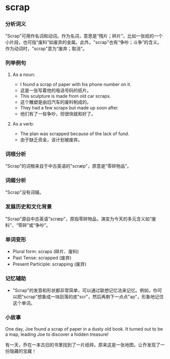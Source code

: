 # scrap

### 分析词义

  

"Scrap"可用作名词和动词。作为名词，意思是“残片；碎片”，比如一张纸的一个小片段，也可指“废料”如废弃的金属。此外，"scrap"也有“争吵；斗争”的含义。作为动词时，"scrap"意为“废弃；取消”。

  

### 列举例句

  

1.  As a noun:
    
      
    
    *   I found a scrap of paper with his phone number on it.
    *   这是一张写着他的电话号码的纸片。
    *   This sculpture is made from old car scraps.
    *   这个雕塑是由旧汽车的废料制成的。
    *   They had a few scraps but made up soon after.
    *   他们有了一些争吵，但很快就和好了。
    
      
    
2.  As a verb:
    
      
    
    *   The plan was scrapped because of the lack of fund.
    *   由于缺乏资金，该计划被废弃。
    
      
    

  

### 词根分析

  

"Scrap"的词根来自于中古英语的"scræp"，原意是“零碎物品”。

  

### 词缀分析

  

"Scrap"没有词缀。

  

### 发展历史和文化背景

  

"Scrap"源自中古英语"scræp"，原指零碎物品，演变为今天的多元含义如“废料”、“零碎”或“争吵”。

  

### 单词变形

  

*   Plural form: scraps (碎片、废料)
*   Past Tense: scrapped (废弃)
*   Present Participle: scrapping (废弃)

  

### 记忆辅助

  

*   "Scrap"的发音和形状都非常简单，可以通过联想记忆法来记忆。例如，你可以把"scrap"想象成一块刮落的皮"scr"，然后再剩下一点点"ap"，形象地记住这个单词。

  

### 小故事

  

One day, Joe found a scrap of paper in a dusty old book. It turned out to be a map, leading Joe to discover a hidden treasure!

  

有一天，乔在一本古旧的书里找到了一片纸碎。原来这是一张地图，让乔发现了一份隐藏的宝藏！
